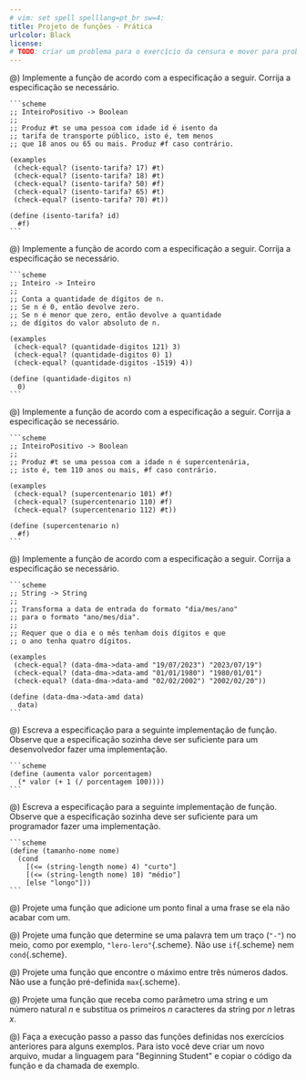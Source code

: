 ```yaml
---
# vim: set spell spelllang=pt_br sw=4:
title: Projeto de funções - Prática
urlcolor: Black
license:
# TODO: criar um problema para o exercício da censura e mover para problemas
---
```


@) Implemente a função de acordo com a especificação a seguir. Corrija a especificação se necessário.

    ```scheme
    ;; InteiroPositivo -> Boolean
    ;;
    ;; Produz #t se uma pessoa com idade id é isento da
    ;; tarifa de transporte público, isto é, tem menos
    ;; que 18 anos ou 65 ou mais. Produz #f caso contrário.

    (examples
     (check-equal? (isento-tarifa? 17) #t)
     (check-equal? (isento-tarifa? 18) #t)
     (check-equal? (isento-tarifa? 50) #f)
     (check-equal? (isento-tarifa? 65) #t)
     (check-equal? (isento-tarifa? 70) #t))

    (define (isento-tarifa? id)
      #f)
    ```

@) Implemente a função de acordo com a especificação a seguir. Corrija a especificação se necessário.

    ```scheme
    ;; Inteiro -> Inteiro
    ;;
    ;; Conta a quantidade de dígitos de n.
    ;; Se n é 0, então devolve zero.
    ;; Se n é menor que zero, então devolve a quantidade
    ;; de dígitos do valor absoluto de n.

    (examples
     (check-equal? (quantidade-digitos 121) 3)
     (check-equal? (quantidade-digitos 0) 1)
     (check-equal? (quantidade-digitos -1519) 4))

    (define (quantidade-digitos n)
      0)
    ```

@) Implemente a função de acordo com a especificação a seguir. Corrija a especificação se necessário.

    ```scheme
    ;; InteiroPositivo -> Boolean
    ;;
    ;; Produz #t se uma pessoa com a idade n é supercentenária,
    ;; isto é, tem 110 anos ou mais, #f caso contrário.

    (examples
     (check-equal? (supercentenario 101) #f)
     (check-equal? (supercentenario 110) #f)
     (check-equal? (supercentenario 112) #t))

    (define (supercentenario n)
      #f)
    ```

@) Implemente a função de acordo com a especificação a seguir. Corrija a especificação se necessário.

    ```scheme
    ;; String -> String
    ;;
    ;; Transforma a data de entrada do formato "dia/mes/ano"
    ;; para o formato "ano/mes/dia".
    ;;
    ;; Requer que o dia e o mês tenham dois dígitos e que
    ;; o ano tenha quatro dígitos.

    (examples
     (check-equal? (data-dma->data-amd "19/07/2023") "2023/07/19")
     (check-equal? (data-dma->data-amd "01/01/1980") "1980/01/01")
     (check-equal? (data-dma->data-amd "02/02/2002") "2002/02/20"))

    (define (data-dma->data-amd data)
      data)
    ```

@) Escreva a especificação para a seguinte implementação de função. Observe que a especificação sozinha deve ser suficiente para um desenvolvedor fazer uma implementação.

    ```scheme
    (define (aumenta valor porcentagem)
      (* valor (+ 1 (/ porcentagem 100))))
    ```

@) Escreva a especificação para a seguinte implementação de função. Observe que a especificação sozinha deve ser suficiente para um programador fazer uma implementação.

    ```scheme
    (define (tamanho-nome nome)
      (cond
        [(<= (string-length nome) 4) "curto"]
        [(<= (string-length nome) 10) "médio"]
        [else "longo"]))
    ```

@) Projete uma função que adicione um ponto final a uma frase se ela não acabar com um.

@) Projete uma função que determine se uma palavra tem um traço (`"-"`) no meio, como por exemplo, `"lero-lero"`{.scheme}. Não use `if`{.scheme} nem `cond`{.scheme}.

@) Projete uma função que encontre o máximo entre três números dados. Não use a função pré-definida `max`{.scheme}.

@) Projete uma função que receba como parâmetro uma string e um número natural $n$ e substitua os primeiros $n$ caracteres da string por $n$ letras $x$.

@) Faça a execução passo a passo das funções definidas nos exercícios anteriores para alguns exemplos. Para isto você deve criar um novo arquivo, mudar a linguagem para "Beginning Student" e copiar o código da função e da chamada de exemplo.
